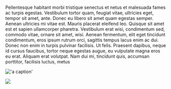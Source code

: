 Pellentesque habitant morbi tristique senectus et netus et malesuada fames ac turpis egestas. Vestibulum
tortor quam, feugiat vitae, ultricies eget, tempor sit amet, ante. Donec eu libero sit amet quam egestas
semper. Aenean ultricies mi vitae est. Mauris placerat eleifend leo. Quisque sit amet est et sapien
ullamcorper pharetra. Vestibulum erat wisi, condimentum sed, commodo vitae, ornare sit amet, wisi. Aenean
fermentum, elit eget tincidunt condimentum, eros ipsum rutrum orci, sagittis tempus lacus enim ac dui.
Donec non enim in turpis pulvinar facilisis. Ut felis. Praesent dapibus, neque id cursus faucibus, tortor
neque egestas augue, eu vulputate magna eros eu erat. Aliquam erat volutpat. Nam dui mi, tincidunt quis,
accumsan porttitor, facilisis luctus, metus

!['a caption'](./class-diagram.png)

![](sequence-diagram.png)
